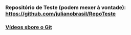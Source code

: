 ### Repositório de Teste (podem mexer à vontade): https://github.com/julianobrasil/RepoTeste

### [Vídeos sbore o Git](https://www.youtube.com/playlist?list=PL0fa6_HZDwa3QF8jG0viU2IK-4NfaKDNV)
